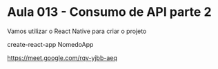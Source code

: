 # Aula 013 - Consumo de API parte 2

Vamos utilizar o React Native para criar o projeto

create-react-app NomedoApp

https://meet.google.com/rqv-yjbb-aeq
